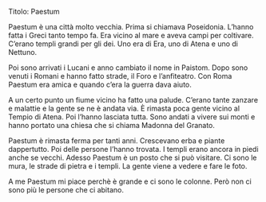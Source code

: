 Titolo: Paestum

Paestum è una città molto vecchia. Prima si chiamava Poseidonia. L’hanno fatta i Greci tanto tempo fa. Era vicino al mare e aveva campi per coltivare. C’erano templi grandi per gli dei. Uno era di Era, uno di Atena e uno di Nettuno.

Poi sono arrivati i Lucani e anno cambiato il nome in Paistom. Dopo sono venuti i Romani e hanno fatto strade, il Foro e l’anfiteatro. Con Roma Paestum era amica e quando c’era la guerra dava aiuto.

A un certo punto un fiume vicino ha fatto una palude. C’erano tante zanzare e malattie e la gente se ne è andata via. È rimasta poca gente vicino al Tempio di Atena. Poi l’hanno lasciata tutta. Sono andati a vivere sui monti e hanno portato una chiesa che si chiama Madonna del Granato.

Paestum è rimasta ferma per tanti anni. Crescevano erba e piante dappertutto. Poi delle persone l’hanno trovata. I templi erano ancora in piedi anche se vecchi. Adesso Paestum è un posto che si può visitare. Ci sono le mura, le strade di pietra e i templi. La gente viene a vedere e fare le foto.

A me Paestum mi piace perchè è grande e ci sono le colonne. Però non ci sono più le persone che ci abitano.